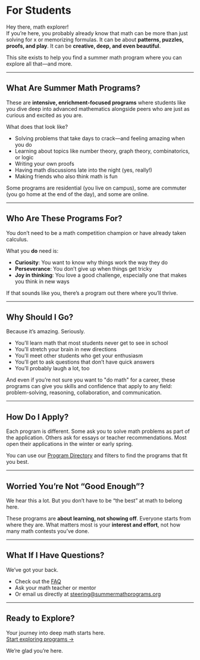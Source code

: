 # For Students

Hey there, math explorer!  
If you’re here, you probably already know that math can be more than just solving for x or memorizing formulas. It can be about **patterns, puzzles, proofs, and play**. It can be **creative, deep, and even beautiful**.

This site exists to help you find a summer math program where you can explore all that—and more.

---

## What Are Summer Math Programs?

These are **intensive, enrichment-focused programs** where students like you dive deep into advanced mathematics alongside peers who are just as curious and excited as you are.

What does that look like?

- Solving problems that take days to crack—and feeling amazing when you do
- Learning about topics like number theory, graph theory, combinatorics, or logic
- Writing your own proofs
- Having math discussions late into the night (yes, really!)
- Making friends who also think math is fun

Some programs are residential (you live on campus), some are commuter (you go home at the end of the day), and some are online.

---

## Who Are These Programs For?

You don’t need to be a math competition champion or have already taken calculus.

What you **do** need is:

- **Curiosity**: You want to know why things work the way they do
- **Perseverance**: You don’t give up when things get tricky
- **Joy in thinking**: You love a good challenge, especially one that makes you think in new ways

If that sounds like you, there’s a program out there where you’ll thrive.

---

## Why Should I Go?

Because it’s amazing. Seriously.

- You’ll learn math that most students never get to see in school
- You’ll stretch your brain in new directions
- You’ll meet other students who get your enthusiasm
- You’ll get to ask questions that don’t have quick answers
- You’ll probably laugh a lot, too

And even if you’re not sure you want to "do math" for a career, these programs can give you skills and confidence that apply to any field: problem-solving, reasoning, collaboration, and communication.

---

## How Do I Apply?

Each program is different. Some ask you to solve math problems as part of the application. Others ask for essays or teacher recommendations. Most open their applications in the winter or early spring.

You can use our [Program Directory](programs.html) and filters to find the programs that fit you best.

---

## Worried You’re Not “Good Enough”?

We hear this a lot. But you don’t have to be “the best” at math to belong here.

These programs are **about learning, not showing off**. Everyone starts from where they are. What matters most is your **interest and effort**, not how many math contests you’ve done.

---

## What If I Have Questions?

We’ve got your back.

- Check out the [FAQ](faq.html)
- Ask your math teacher or mentor
- Or email us directly at [steering@summermathprograms.org](mailto:steering@summermathprograms.org)

---

## Ready to Explore?

Your journey into deep math starts here.  
[Start exploring programs →](programs.html)

We’re glad you’re here.


